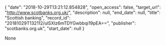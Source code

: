 {
  "date": "2018-10-29T13:21:12.854828", 
  "open_access": false, 
  "target_url": "http://www.scotbanks.org.uk/", 
  "description": null, 
  "end_date": null, 
  "title": "Scottish banking", 
  "record_id": "20181029T132112/ulSXIz6mTDYGwbbqi19pEA==", 
  "publisher": "scotbanks.org.uk", 
  "start_date": null
}

None